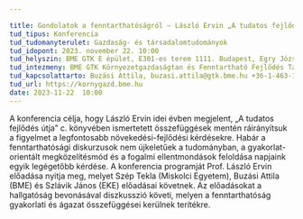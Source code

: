 ```yaml
---

title: Gondolatok a fenntarthatóságról – László Ervin „A tudatos fejlődés útja” c. könyve alapján
tud_tipus: Konferencia
tud_tudomanyterulet: Gazdaság- és társadalomtudományok
tud_idopont: 2023. november 22. 10:00
tud_helyszin: BME GTK E épület, E301-es terem 1111. Budapest, Egry József utca 1.
tud_intezmeny: BME GTK Környezetgazdaságtan és Fenntartható Fejlődés Tanszék
tud_kapcsolattarto: Buzási Attila, buzasi.attila@gtk.bme.hu +36-1-463-1179
tud_url: https://kornygazd.bme.hu  
date: 2023-11-22  10:00
---
```

A konferencia célja, hogy László Ervin idei évben megjelent, „A tudatos fejlődés útja” c. könyvében ismertetett összefüggések mentén ráirányítsuk a figyelmet a legfontosabb növekedési-fejlődési kérdésekre. Habár a fenntarthatósági diskurzusok nem újkeletűek a tudományban, a gyakorlat-orientált megközelítésmód és a fogalmi ellentmondások feloldása napjaink egyik legégetőbb kérdése.
A konferencia programját Prof. László Ervin előadása nyitja meg, melyet Szép Tekla (Miskolci Egyetem), Buzási Attila (BME) és Szlávik János (EKE) előadásai követnek. Az előadásokat a hallgatóság bevonásával diszkusszió követi, melyen a fenntarthatóság gyakorlati és ágazat összefüggései kerülnek terítékre.
